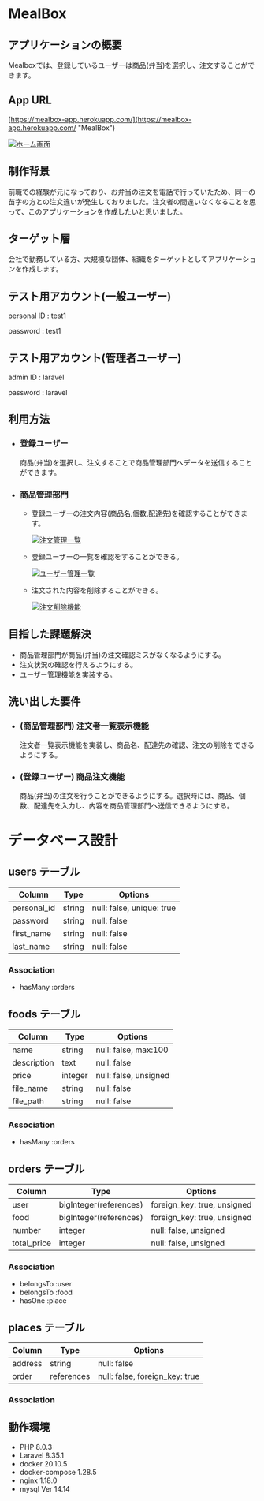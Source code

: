 # MealBox

## アプリケーションの概要

Mealboxでは、登録しているユーザーは商品(弁当)を選択し、注文することができます。

## App URL

[https://mealbox-app.herokuapp.com/](https://mealbox-app.herokuapp.com/ "MealBox")

[![ホーム画面](https://i.gyazo.com/f8c29426e2a8b64081786128479ec517.jpg)](https://gyazo.com/f8c29426e2a8b64081786128479ec517 "アプリホーム画面")

## 制作背景
前職での経験が元になっており、お弁当の注文を電話で行っていたため、同一の苗字の方との注文違いが発生しておりました。注文者の間違いなくなることを思って、このアプリケーションを作成したいと思いました。

## ターゲット層
会社で勤務している方、大規模な団体、組織をターゲットとしてアプリケーションを作成します。

## テスト用アカウント(一般ユーザー)
personal ID : test1 

password : test1

## テスト用アカウント(管理者ユーザー)
admin ID : laravel 

password : laravel

## 利用方法
- ### 登録ユーザー
    
    商品(弁当)を選択し、注文することで商品管理部門へデータを送信することができます。

- ### 商品管理部門

    - 登録ユーザーの注文内容(商品名,個数,配達先)を確認することができます。

      [![注文管理一覧](https://i.gyazo.com/dc9d2a178daabd13d13b28f6ea51545b.jpg)](注文管理一覧)

    - 登録ユーザーの一覧を確認をすることができる。

      [![ユーザー管理一覧](https://i.gyazo.com/bcf368094d00a5f474b6d2d3be86be95.jpg)](ユーザー管理一覧)

    - 注文された内容を削除することができる。

      [![注文削除機能](https://i.gyazo.com/afd30f69347fc4bef8dd539878034a83.gif)](https://gyazo.com/afd30f69347fc4bef8dd539878034a83)

## 目指した課題解決
- 商品管理部門が商品(弁当)の注文確認ミスがなくなるようにする。
- 注文状況の確認を行えるようにする。
- ユーザー管理機能を実装する。

## 洗い出した要件
- ### (商品管理部門) 注文者一覧表示機能
  
  注文者一覧表示機能を実装し、商品名、配達先の確認、注文の削除をできるようにする。

- ### (登録ユーザー) 商品注文機能

  商品(弁当)の注文を行うことができるようにする。選択時には、商品、個数、配達先を入力し、内容を商品管理部門へ送信できるようにする。

# データベース設計

## users テーブル

| Column                | Type    | Options                   |
| --------------------- | ------- | ------------------------- |
| personal_id           | string  | null: false, unique: true |
| password              | string  | null: false               |
| first_name            | string  | null: false               |
| last_name             | string  | null: false               |

### Association

- hasMany :orders

## foods テーブル

| Column             | Type        | Options                        |
| ------------------ | ----------- | ------------------------------ |
| name               | string      | null: false, max:100           |
| description        | text        | null: false                    |
| price              | integer     | null: false, unsigned          |
| file_name          | string      | null: false                    |
| file_path          | string      | null: false                    |

### Association

- hasMany :orders

## orders テーブル

| Column         | Type                   | Options                        |
| -------------- | ---------------------- | ------------------------------ |
| user           | bigInteger(references) | foreign_key: true, unsigned    |
| food           | bigInteger(references) | foreign_key: true, unsigned    |
| number         | integer                | null: false, unsigned          |
| total_price    | integer                | null: false, unsigned          |

### Association

- belongsTo :user
- belongsTo :food
- hasOne :place

## places テーブル

| Column         | Type           | Options                        |
| -------------- | -------------  | ------------------------------ |
| address        | string         | null: false                    |
| order          | references     | null: false, foreign_key: true |

### Association

## 動作環境
- PHP 8.0.3
- Laravel 8.35.1
- docker 20.10.5
- docker-compose 1.28.5
- nginx 1.18.0
- mysql Ver 14.14